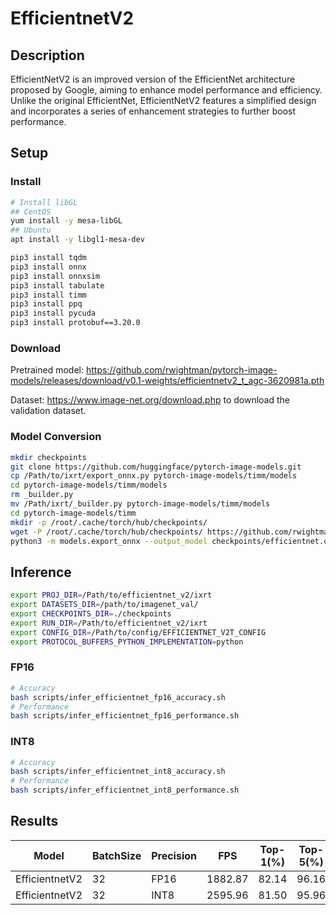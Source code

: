 # EfficientnetV2

## Description

EfficientNetV2 is an improved version of the EfficientNet architecture proposed by Google, aiming to enhance model performance and efficiency. Unlike the original EfficientNet, EfficientNetV2 features a simplified design and incorporates a series of enhancement strategies to further boost performance.

## Setup

### Install

```bash
# Install libGL
## CentOS
yum install -y mesa-libGL
## Ubuntu
apt install -y libgl1-mesa-dev

pip3 install tqdm
pip3 install onnx
pip3 install onnxsim
pip3 install tabulate
pip3 install timm
pip3 install ppq
pip3 install pycuda
pip3 install protobuf==3.20.0
```

### Download

Pretrained model: <https://github.com/rwightman/pytorch-image-models/releases/download/v0.1-weights/efficientnetv2_t_agc-3620981a.pth>

Dataset: <https://www.image-net.org/download.php> to download the validation dataset.

### Model Conversion

```bash
mkdir checkpoints
git clone https://github.com/huggingface/pytorch-image-models.git
cp /Path/to/ixrt/export_onnx.py pytorch-image-models/timm/models
cd pytorch-image-models/timm/models
rm _builder.py
mv /Path/ixrt/_builder.py pytorch-image-models/timm/models
cd pytorch-image-models/timm
mkdir -p /root/.cache/torch/hub/checkpoints/
wget -P /root/.cache/torch/hub/checkpoints/ https://github.com/rwightman/pytorch-image-models/releases/download/v0.1-weights/efficientnetv2_t_agc-3620981a.pth
python3 -m models.export_onnx --output_model checkpoints/efficientnet.onnx
```

## Inference

```bash
export PROJ_DIR=/Path/to/efficientnet_v2/ixrt
export DATASETS_DIR=/path/to/imagenet_val/
export CHECKPOINTS_DIR=./checkpoints
export RUN_DIR=/Path/to/efficientnet_v2/ixrt
export CONFIG_DIR=/Path/to/config/EFFICIENTNET_V2T_CONFIG
export PROTOCOL_BUFFERS_PYTHON_IMPLEMENTATION=python
```

### FP16

```bash
# Accuracy
bash scripts/infer_efficientnet_fp16_accuracy.sh
# Performance
bash scripts/infer_efficientnet_fp16_performance.sh
```

### INT8

```bash
# Accuracy
bash scripts/infer_efficientnet_int8_accuracy.sh
# Performance
bash scripts/infer_efficientnet_int8_performance.sh
```

## Results

Model          | BatchSize | Precision |   FPS    | Top-1(%) | Top-5(%)
---------------|-----------|-----------|----------|----------|--------
EfficientnetV2 |    32     |   FP16    | 1882.87  |  82.14   | 96.16
EfficientnetV2 |    32     |   INT8    | 2595.96  |  81.50   | 95.96
